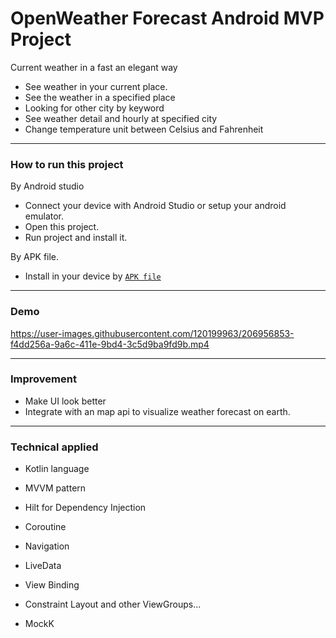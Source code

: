 # OpenWeather Forecast Android MVP Project
Current weather in a fast an elegant way
- See weather in your current place.
- See the weather in a specified place
- Looking for other city by keyword
- See weather detail and hourly at specified city
- Change temperature unit between Celsius and Fahrenheit

------
### How to run this project
By Android studio
- Connect your device with Android Studio or setup your android emulator.
- Open this project.
- Run project and install it.

By APK file.
- Install in your device by [`APK file`](https://github.com/davie-nguyen/Open-Weather-Android/blob/master/openweather.apk)

--------
### Demo

https://user-images.githubusercontent.com/120199963/206956853-f4dd256a-9a6c-411e-9bd4-3c5d9ba9fd9b.mp4

--------
### Improvement
- Make UI look better
- Integrate with an map api to visualize weather forecast on earth.

--------
### Technical applied
- Kotlin language
- MVVM pattern
- Hilt for Dependency Injection
- Coroutine

- Navigation
- LiveData
- View Binding
- Constraint Layout and other ViewGroups...
- MockK
